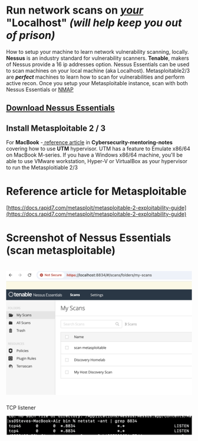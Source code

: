 # Run network scans on *[your]()* "Localhost" *(will help keep you out of prison)*

How to setup your machine to learn network vulnerability scanning, locally.  **Nessus** is an industry standard for vulnerability scanners.   **Tenable**, makers of Nessus provide a 16 ip addresses option.  Nessus Essentials can be used to scan machines on your local machine (aka Localhost).   Metasploitable2/3 are ***perfect*** machines to learn how to scan for vulnerabilities and perform active recon.  Once you setup your Metasploitable instance, scan with both Nessus Essentials or [NMAP](https://nmap.org)

## [Download Nessus Essentials ](https://www.tenable.com/products/nessus/nessus-essentials)

## Install Metasploitable 2 / 3

For **MacBook** -[ reference article](run-metasploitable-on-macbook-m-series.md) in **Cybersecurity-mentoring-notes** covering how to use **UTM** hypervisor.  UTM has a feature to Emulate x86/64 on MacBook M-series.  If you have a Windows x86/64 machine, you'll be able to use VMware workstation, Hyper-V or VirtualBox as your hypervisor to run the Metasploitiable 2/3

# Reference article for Metasploitable

[https://docs.rapid7.com/metasploit/metasploitable-2-exploitability-guide](https://docs.rapid7.com/metasploit/metasploitable-2-exploitability-guide)


# Screenshot of Nessus Essentials (scan metasploitable)

# ![Nessus Essentials Overview](image/nessus/nessus-web-screenshot.png)
TCP listener

![Nessus Essentials Overview](image/nessus/nessus-tcp-listener.png)
